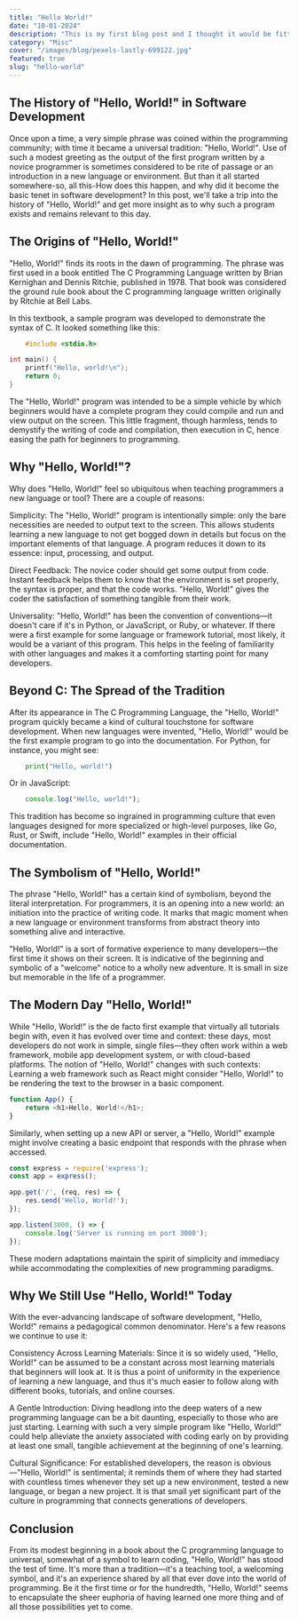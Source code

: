 ```yaml
---
title: "Hello World!"
date: "10-01-2024"
description: "This is my first blog post and I thought it would be fitting to write about the history of \"Hello, World!\" in software development. Many of us have written this simple program when learning a new programming language, but do you know where it originated from? In this post, we'll explore the history of \"Hello, World!\" and why it has become a tradition in software development."
category: "Misc"
cover: "/images/blog/pexels-lastly-699122.jpg"
featured: true
slug: "hello-world"
---
```


## The History of "Hello, World!" in Software Development

Once upon a time, a very simple phrase was coined within the programming community; with time it became a universal tradition: "Hello, World!". Use of such a modest greeting as the output of the first program written by a novice programmer is sometimes considered to be rite of passage or an introduction in a new language or environment. But than it all started somewhere-so, all this-How does this happen, and why did it become the basic tenet in software development? In this post, we'll take a trip into the history of "Hello, World!" and get more insight as to why such a program exists and remains relevant to this day.

## The Origins of "Hello, World!"

"Hello, World!" finds its roots in the dawn of programming. The phrase was first used in a book entitled The C Programming Language written by Brian Kernighan and Dennis Ritchie, published in 1978. That book was considered the ground rule book about the C programming language written originally by Ritchie at Bell Labs.

In this textbook, a sample program was developed to demonstrate the syntax of C. It looked something like this:

```c
    #include <stdio.h>

int main() {
    printf("Hello, world!\n");
    return 0;
}
```

The "Hello, World!" program was intended to be a simple vehicle by which beginners would have a complete program they could compile and run and view output on the screen. This little fragment, though harmless, tends to demystify the writing of code and compilation, then execution in C, hence easing the path for beginners to programming.

## Why "Hello, World!"?

Why does "Hello, World!" feel so ubiquitous when teaching programmers a new language or tool? There are a couple of reasons:

Simplicity: The "Hello, World!" program is intentionally simple: only the bare necessities are needed to output text to the screen. This allows students learning a new language to not get bogged down in details but focus on the important elements of that language. A program reduces it down to its essence: input, processing, and output.

Direct Feedback: The novice coder should get some output from code. Instant feedback helps them to know that the environment is set properly, the syntax is proper, and that the code works. "Hello, World!" gives the coder the satisfaction of something tangible from their work.

Universality: "Hello, World!" has been the convention of conventions—it doesn't care if it's in Python, or JavaScript, or Ruby, or whatever. If there were a first example for some language or framework tutorial, most likely, it would be a variant of this program. This helps in the feeling of familiarity with other languages and makes it a comforting starting point for many developers.

## Beyond C: The Spread of the Tradition

After its appearance in The C Programming Language, the "Hello, World!" program quickly became a kind of cultural touchstone for software development. When new languages were invented, "Hello, World!" would be the first example program to go into the documentation. For Python, for instance, you might see:

```python
    print("Hello, world!")
```

Or in JavaScript:

```javascript
    console.log("Hello, world!");
```

This tradition has become so ingrained in programming culture that even languages designed for more specialized or high-level purposes, like Go, Rust, or Swift, include "Hello, World!" examples in their official documentation.

## The Symbolism of "Hello, World!"

The phrase "Hello, World!" has a certain kind of symbolism, beyond the literal interpretation. For programmers, it is an opening into a new world: an initiation into the practice of writing code. It marks that magic moment when a new language or environment transforms from abstract theory into something alive and interactive.

"Hello, World!" is a sort of formative experience to many developers—the first time it shows on their screen. It is indicative of the beginning and symbolic of a "welcome" notice to a wholly new adventure. It is small in size but memorable in the life of a programmer.

## The Modern Day "Hello, World!"

While "Hello, World!" is the de facto first example that virtually all tutorials begin with, even it has evolved over time and context: these days, most developers do not work in simple, single files—they often work within a web framework, mobile app development system, or with cloud-based platforms. The notion of "Hello, World!" changes with such contexts: Learning a web framework such as React might consider "Hello, World!" to be rendering the text to the browser in a basic component.

```javascript
function App() {
    return <h1>Hello, World!</h1>;
}
```

Similarly, when setting up a new API or server, a "Hello, World!" example might involve creating a basic endpoint that responds with the phrase when accessed.

```javascript
const express = require('express');
const app = express();

app.get('/', (req, res) => {
    res.send('Hello, World!');
});

app.listen(3000, () => {
    console.log('Server is running on port 3000');
});
```

These modern adaptations maintain the spirit of simplicity and immediacy while accommodating the complexities of new programming paradigms.

## Why We Still Use "Hello, World!" Today

With the ever-advancing landscape of software development, "Hello, World!" remains a pedagogical common denominator. Here's a few reasons we continue to use it:

Consistency Across Learning Materials: Since it is so widely used, "Hello, World!" can be assumed to be a constant across most learning materials that beginners will look at. It is thus a point of uniformity in the experience of learning a new language, and thus it's much easier to follow along with different books, tutorials, and online courses.

A Gentle Introduction: Diving headlong into the deep waters of a new programming language can be a bit daunting, especially to those who are just starting. Learning with such a very simple program like "Hello, World!" could help alleviate the anxiety associated with coding early on by providing at least one small, tangible achievement at the beginning of one's learning.

Cultural Significance: For established developers, the reason is obvious—"Hello, World!" is sentimental; it reminds them of where they had started with countless times whenever they set up a new environment, tested a new language, or began a new project. It is that small yet significant part of the culture in programming that connects generations of developers.

## Conclusion

From its modest beginning in a book about the C programming language to universal, somewhat of a symbol to learn coding, "Hello, World!" has stood the test of time. It's more than a tradition—it's a teaching tool, a welcoming symbol, and it's an experience shared by all that ever dove into the world of programming. Be it the first time or for the hundredth, "Hello, World!" seems to encapsulate the sheer euphoria of having learned one more thing and of all those possibilities yet to come.
